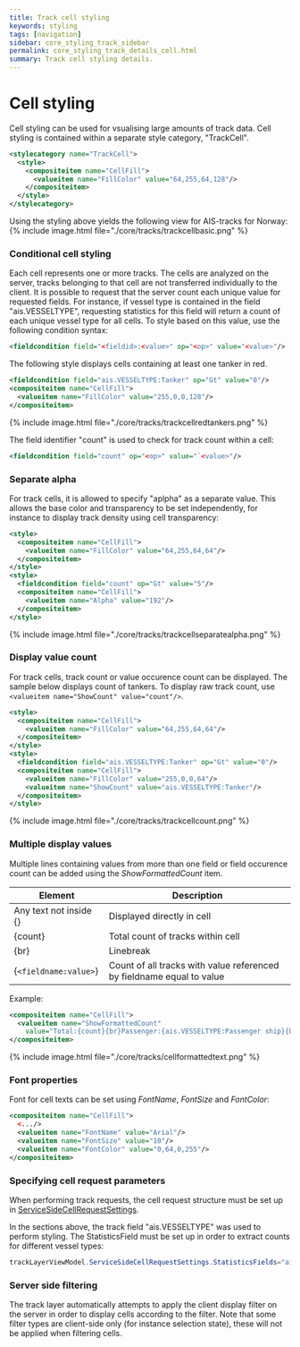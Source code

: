 ```yaml
---
title: Track cell styling
keywords: styling
tags: [navigation]
sidebar: core_styling_track_sidebar
permalink: core_styling_track_details_cell.html
summary: Track cell styling details. 
---
```

# Cell styling

Cell styling can be used for vsualising large amounts of track data. Cell styling is contained within a separate style category, "TrackCell".

```xml
<stylecategory name="TrackCell">
  <style>
    <compositeitem name="CellFill">
      <valueitem name="FillColor" value="64,255,64,128"/>
    </compositeitem>
  </style>
</stylecategory>
```

Using the styling above yields the following view for AIS-tracks for Norway:
{% include image.html file="./core/tracks/trackcellbasic.png" %}

### Conditional cell styling

Each cell represents one or more tracks. The cells are analyzed on the server, tracks belonging to that cell are not transferred individually to the client. It is possible to request that the server count each unique value for requested fields. For instance, if vessel type is contained in the field "ais.VESSELTYPE", requesting statistics for this field will return a count of each unique vessel type for all cells.
To style based on this value, use the following condition syntax:

```xml
<fieldcondition field="<fieldid>:<value>" op="<op>" value="<value>"/>
```
The following style displays cells containing at least one tanker in red.

```xml
<fieldcondition field="ais.VESSELTYPE:Tanker" op="Gt" value="0"/>
<compositeitem name="CellFill">
  <valueitem name="FillColor" value="255,0,0,128"/>
</compositeitem>
```

{% include image.html file="./core/tracks/trackcellredtankers.png" %}

The field identifier "count" is used to check for track count within a cell:

```xml
<fieldcondition field="count" op="<op>" value="`<value>"/>
```

### Separate alpha

For track cells, it is allowed to specify "aplpha" as a separate value. This allows the base color and transparency to be set independently, for instance to display track density using cell transparency:

```xml
<style>
  <compositeitem name="CellFill">
    <valueitem name="FillColor" value="64,255,64,64"/>
  </compositeitem>
</style>
<style>
  <fieldcondition field="count" op="Gt" value="5"/>
  <compositeitem name="CellFill">
    <valueitem name="Alpha" value="192"/>
  </compositeitem>
</style>
```

{% include image.html file="./core/tracks/trackcellseparatealpha.png" %}

### Display value count

For track cells, track count or value occurence count can be displayed. The sample below displays count of tankers. To display raw track count, use `<valueitem name="ShowCount" value="count"/>`.

```xml
<style>
  <compositeitem name="CellFill">
    <valueitem name="FillColor" value="64,255,64,64"/>
  </compositeitem>
</style>
<style>
  <fieldcondition field="ais.VESSELTYPE:Tanker" op="Gt" value="0"/>
  <compositeitem name="CellFill">
    <valueitem name="FillColor" value="255,0,0,64"/>
    <valueitem name="ShowCount" value="ais.VESSELTYPE:Tanker"/>    
  </compositeitem>
</style>
```

{% include image.html file="./core/tracks/trackcellcount.png" %}
 
### Multiple display values

Multiple lines containing values from more than one field or field occurence count can be added using the *ShowFormattedCount* item. 

 | Element                | Description                                                           | 
 | -------                | -----------                                                           | 
 | Any text not inside {} | Displayed directly in cell                                            | 
 | {count}                | Total count of tracks within cell                                     | 
 | {br}                   | Linebreak                                                             | 
 | {`<fieldname:value>`}    | Count of all tracks with value referenced by fieldname equal to value | 

Example:

```xml
<compositeitem name="CellFill">
  <valueitem name="ShowFormattedCount"
    value="Total:{count}{br}Passenger:{ais.VESSELTYPE:Passenger ship}{br}Tanker:{ais.VESSELTYPE:Tanker}"/>
</compositeitem>
```

{% include image.html file="./core/tracks/cellformattedtext.png" %}


### Font properties

Font for cell texts can be set using *FontName*, *FontSize* and *FontColor*:

```xml
<compositeitem name="CellFill">
  <.../>
  <valueitem name="FontName" value="Arial"/>
  <valueitem name="FontSize" value="10"/>
  <valueitem name="FontColor" value="0,64,0,255"/>
</compositeitem>
```

### Specifying cell request parameters

When performing track requests, the cell request structure must be set up in  [ServiceSideCellRequestSettings](http://support.teleplanglobe.com/mariagdkdoc/html/80177036.htm).

In the sections above, the track field "ais.VESSELTYPE" was used to perform styling. The StatisticsField must be set up in order to extract counts for different vessel types:

```csharp
trackLayerViewModel.ServiceSideCellRequestSettings.StatisticsFields="ais.VESSELTYPE";
```

### Server side filtering

The track layer automatically attempts to apply the client display filter on the server in order to display cells according to the filter. Note that some filter types are client-side only (for instance selection state), these will not be applied when filtering cells.
